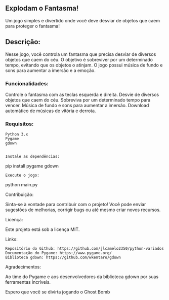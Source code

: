 ## Explodam o Fantasma!

Um jogo simples e divertido onde você deve desviar de objetos que caem para proteger o fantasma!

## Descrição:

Nesse jogo, você controla um fantasma que precisa desviar de diversos objetos que caem do céu. O objetivo é sobreviver por um determinado tempo, evitando que os objetos o atinjam. O jogo possui música de fundo e sons para aumentar a imersão e a emoção.

### Funcionalidades:
Controle o fantasma com as teclas esquerda e direita.
Desvie de diversos objetos que caem do céu.
Sobreviva por um determinado tempo para vencer.
Música de fundo e sons para aumentar a imersão.
Download automático de músicas de vitória e derrota.

### Requisitos:

    Python 3.x
    Pygame
    gdown


    Instale as dependências:

pip install pygame gdown

    Execute o jogo:

python main.py

Contribuição:

Sinta-se à vontade para contribuir com o projeto! Você pode enviar sugestões de melhorias, corrigir bugs ou até mesmo criar novos recursos.

Licença:

Este projeto está sob a licença MIT.

Links:

    Repositório do Github: https://github.com/jlcamelo2350/python-variados
    Documentação do Pygame: https://www.pygame.org/
    Biblioteca gdown: https://github.com/wkentaro/gdown

Agradecimentos:

Ao time do Pygame e aos desenvolvedores da biblioteca gdown por suas ferramentas incríveis.

Espero que você se divirta jogando o Ghost Bomb
